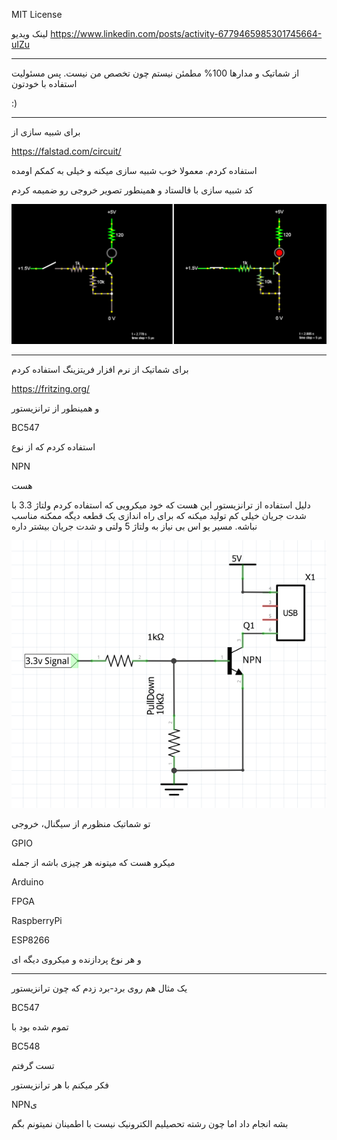 MIT License

لینک ویدیو
https://www.linkedin.com/posts/activity-6779465985301745664-uIZu
_____
از شماتیک و مدارها 100% مطمئن نیستم چون تخصص من نیست. پس مسئولیت استفاده با خودتون

:)

_____
برای شبیه سازی از

https://falstad.com/circuit/

استفاده کردم. معمولا خوب شبیه سازی میکنه و خیلی به کمکم اومده

کد شبیه سازی با فالستاد و همینطور تصویر خروجی رو ضمیمه کردم

![Simulation](https://github.com/sh-navid/IoTLamp/blob/master/IoTLampFigures/Simulation.png?raw=true)

_____
برای شماتیک از نرم افزار فریتزینگ استفاده کردم

https://fritzing.org/

و همینطور از ترانزیستور

BC547 

استفاده کردم که از نوع

NPN

هست


دلیل استفاده از ترانزیستور این هست که خود میکرویی که استفاده کردم ولتاژ 3.3 با شدت جریان خیلی کم تولید میکنه که برای راه اندازی یک قطعه دیگه ممکنه مناسب نباشه. مسیر یو اس بی نیاز به ولتاژ 5 ولتی و شدت جریان بیشتر داره

![Schematic](https://github.com/sh-navid/IoTLamp/blob/master/IoTLampFigures/Schematic.png?raw=true)

تو شماتیک منظورم از سیگنال، خروجی

GPIO

میکرو هست که میتونه هر چیزی باشه از جمله

Arduino

FPGA

RaspberryPi

ESP8266

و هر نوع پردازنده و میکروی دیگه ای

_____
یک مثال هم روی برد-برد زدم که چون ترانزیستور

BC547

تموم شده بود با

BC548

تست گرفتم

فکر میکنم با هر ترانزیستور

NPNی

بشه انجام داد اما چون رشته تحصیلیم الکترونیک نیست با اطمینان نمیتونم بگم